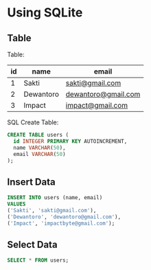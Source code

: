 # Using SQLite

## Table

Table:

| id  | name      | email               |
| --- | --------- | ------------------- |
| 1   | Sakti     | sakti@gmail.com     |
| 2   | Dewantoro | dewantoro@gmail.com |
| 3   | Impact    | impact@gmail.com    |

SQL Create Table:

```sql
CREATE TABLE users (
  id INTEGER PRIMARY KEY AUTOINCREMENT,
  name VARCHAR(50),
  email VARCHAR(50)
);
```

## Insert Data

```sql
INSERT INTO users (name, email)
VALUES
('Sakti', 'sakti@gmail.com'),
('Dewantoro', 'dewantoro@gmail.com'),
('Impact', 'impactbyte@gmail.com');
```

## Select Data

```sql
SELECT * FROM users;
```
